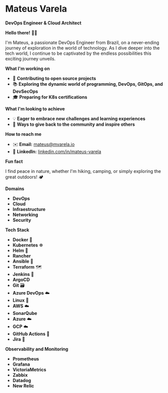 # Mateus Varela
**DevOps Engineer & Cloud Architect**

**Hello there!** 👋🤓

I'm Mateus, a passionate DevOps Engineer from Brazil, on a never-ending journey of exploration in the world of technology. As I dive deeper into the tech world, I continue to be captivated by the endless possibilities this exciting journey unveils.

**What I'm working on**

- 🚀 **Contributing to open source projects**
- 📚 **Exploring the dynamic world of programming, DevOps, GitOps, and DevSecOps**
- 🎓 **Preparing for K8s certifications**

**What I'm looking to achieve**

- 💡 **Eager to embrace new challenges and learning experiences**
- 🤝 **Ways to give back to the community and inspire others**

**How to reach me**

- ✉️ **Email:** [mateus@mvarela.io](mailto:mateus@mvarela.io)
- 💼 **LinkedIn:** [linkedin.com/in/mateus-varela](https://www.linkedin.com/in/mateus-varela/)

**Fun fact**

I find peace in nature, whether I'm hiking, camping, or simply exploring the great outdoors! 🏕️

**Domains**

- **DevOps**
- **Cloud**
- **Infraestructure**
- **Networking**
- **Security**

**Tech Stack**

- **Docker** 🐳
- **Kubernetes** ☸️
- **Helm** 🎩
- **Rancher** 
- **Ansible** 🐍
- **Terraform** 🗺️
- **Jenkins** 🔨
- **ArgoCD**
- **Git** 🗃️
- **Azure DevOps** ☁️
- **Linux** 🐧
- **AWS** ☁️
- **SonarQube**
- **Azure** ☁️
- **GCP** ☁️
- **GitHub Actions** 🚀
- **Jira** 🐉

**Observability and Monitoring**

- **Prometheus**
- **Grafana**
- **VictoriaMetrics**
- **Zabbix**
- **Datadog**
- **New Relic**

<!---
mateus-varela/mateus-varela is a ✨ special ✨ repository because its `README.md` (this file) appears on your GitHub profile.
You can click the Preview link to take a look at your changes.
--->
